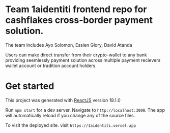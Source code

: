 # Team  1aidentiti frontend repo for cashflakes cross-border payment solution.

The   team includes Ayo Solomon, Essien Glory, David Atanda


Users can make direct transfer from their crypto-wallet to any bank providing seemlessly payment solution across
multiple payment recievers wallet account or tradition account holders.


# Get started

This project was generated with [ReactJS](https://reactjs.org/docs) version 18.1.0

Run `npm start` for a dev server. Navigate to `http://localhost:3000`. The app will automatically reload if you change any of the source files.

To visit the deployed site. visit `https://1aidentiti.vercel.app`
